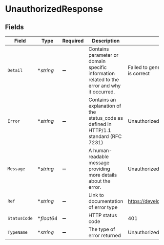 # UnauthorizedResponse


## Fields

| Field                                                                                       | Type                                                                                        | Required                                                                                    | Description                                                                                 | Example                                                                                     |
| ------------------------------------------------------------------------------------------- | ------------------------------------------------------------------------------------------- | ------------------------------------------------------------------------------------------- | ------------------------------------------------------------------------------------------- | ------------------------------------------------------------------------------------------- |
| `Detail`                                                                                    | **string*                                                                                   | :heavy_minus_sign:                                                                          | Contains parameter or domain specific information related to the error and why it occurred. | Failed to generate valid JWT Session. Verify applicationId is correct                       |
| `Error`                                                                                     | **string*                                                                                   | :heavy_minus_sign:                                                                          | Contains an explanation of the status_code as defined in HTTP/1.1 standard (RFC 7231)       | Unauthorized                                                                                |
| `Message`                                                                                   | **string*                                                                                   | :heavy_minus_sign:                                                                          | A human-readable message providing more details about the error.                            | Unauthorized Request                                                                        |
| `Ref`                                                                                       | **string*                                                                                   | :heavy_minus_sign:                                                                          | Link to documentation of error type                                                         | https://developers.apideck.com/errors#unauthorizederror                                     |
| `StatusCode`                                                                                | **float64*                                                                                  | :heavy_minus_sign:                                                                          | HTTP status code                                                                            | 401                                                                                         |
| `TypeName`                                                                                  | **string*                                                                                   | :heavy_minus_sign:                                                                          | The type of error returned                                                                  | UnauthorizedError                                                                           |